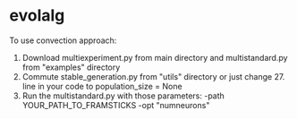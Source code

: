 # evolalg

To use convection approach:

1. Download multiexperiment.py from main directory and multistandard.py from "examples" directory
2. Commute stable_generation.py from "utils" directory or just change 27. line in your code to population_size = None
3. Run the multistandard.py with those parameters: -path YOUR_PATH_TO_FRAMSTICKS -opt "numneurons"
